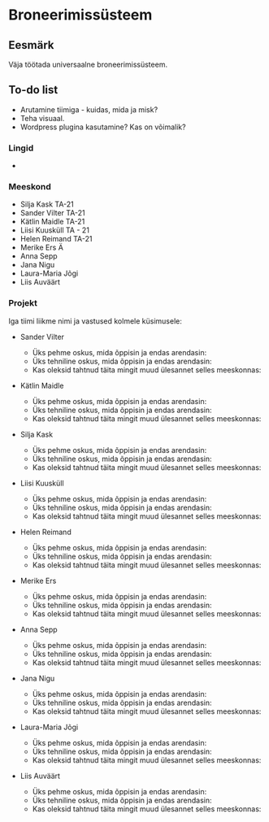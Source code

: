 # Broneerimissüsteem


## Eesmärk

Väja töötada universaalne broneerimissüsteem.

## To-do list

- Arutamine tiimiga - kuidas, mida ja misk?
- Teha visuaal. 
- Wordpress plugina kasutamine? Kas on võimalik?

### Lingid

- 


### Meeskond

- Silja Kask TA-21
- Sander Vilter TA-21
- Kätlin Maidle TA-21
- Liisi Kuusküll TA - 21
- Helen Reimand TA-21
- Merike Ers Ä
- Anna Sepp
- Jana Nigu
- Laura-Maria Jõgi
- Liis Auväärt

### Projekt

Iga tiimi liikme nimi ja vastused kolmele küsimusele:

- Sander Vilter

  - Üks pehme oskus, mida õppisin ja endas arendasin:
  - Üks tehniline oskus, mida õppisin ja endas arendasin:
  - Kas oleksid tahtnud täita mingit muud ülesannet selles meeskonnas:

- Kätlin Maidle

  - Üks pehme oskus, mida õppisin ja endas arendasin:
  - Üks tehniline oskus, mida õppisin ja endas arendasin:
  - Kas oleksid tahtnud täita mingit muud ülesannet selles meeskonnas:

- Silja Kask

  - Üks pehme oskus, mida õppisin ja endas arendasin:
  - Üks tehniline oskus, mida õppisin ja endas arendasin:
  - Kas oleksid tahtnud täita mingit muud ülesannet selles meeskonnas:

- Liisi Kuusküll

  - Üks pehme oskus, mida õppisin ja endas arendasin:
  - Üks tehniline oskus, mida õppisin ja endas arendasin:
  - Kas oleksid tahtnud täita mingit muud ülesannet selles meeskonnas:

- Helen Reimand

  - Üks pehme oskus, mida õppisin ja endas arendasin:
  - Üks tehniline oskus, mida õppisin ja endas arendasin:
  - Kas oleksid tahtnud täita mingit muud ülesannet selles meeskonnas:

- Merike Ers

  - Üks pehme oskus, mida õppisin ja endas arendasin:
  - Üks tehniline oskus, mida õppisin ja endas arendasin:
  - Kas oleksid tahtnud täita mingit muud ülesannet selles meeskonnas:

- Anna Sepp

  - Üks pehme oskus, mida õppisin ja endas arendasin:
  - Üks tehniline oskus, mida õppisin ja endas arendasin:
  - Kas oleksid tahtnud täita mingit muud ülesannet selles meeskonnas:

- Jana Nigu

  - Üks pehme oskus, mida õppisin ja endas arendasin:
  - Üks tehniline oskus, mida õppisin ja endas arendasin:
  - Kas oleksid tahtnud täita mingit muud ülesannet selles meeskonnas:

- Laura-Maria Jõgi

  - Üks pehme oskus, mida õppisin ja endas arendasin:
  - Üks tehniline oskus, mida õppisin ja endas arendasin:
  - Kas oleksid tahtnud täita mingit muud ülesannet selles meeskonnas:

- Liis Auväärt

  - Üks pehme oskus, mida õppisin ja endas arendasin:
  - Üks tehniline oskus, mida õppisin ja endas arendasin:
  - Kas oleksid tahtnud täita mingit muud ülesannet selles meeskonnas:


